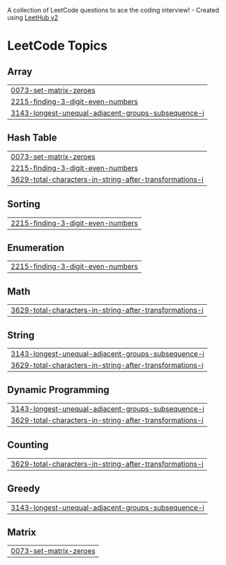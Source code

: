 A collection of LeetCode questions to ace the coding interview! - Created using [LeetHub v2](https://github.com/arunbhardwaj/LeetHub-2.0)
<!---LeetCode Topics Start-->
# LeetCode Topics
## Array
|  |
| ------- |
| [0073-set-matrix-zeroes](https://github.com/sreejithkravi/LeetCode-Journey/tree/master/0073-set-matrix-zeroes) |
| [2215-finding-3-digit-even-numbers](https://github.com/sreejithkravi/LeetCode-Journey/tree/master/2215-finding-3-digit-even-numbers) |
| [3143-longest-unequal-adjacent-groups-subsequence-i](https://github.com/sreejithkravi/LeetCode-Journey/tree/master/3143-longest-unequal-adjacent-groups-subsequence-i) |
## Hash Table
|  |
| ------- |
| [0073-set-matrix-zeroes](https://github.com/sreejithkravi/LeetCode-Journey/tree/master/0073-set-matrix-zeroes) |
| [2215-finding-3-digit-even-numbers](https://github.com/sreejithkravi/LeetCode-Journey/tree/master/2215-finding-3-digit-even-numbers) |
| [3629-total-characters-in-string-after-transformations-i](https://github.com/sreejithkravi/LeetCode-Journey/tree/master/3629-total-characters-in-string-after-transformations-i) |
## Sorting
|  |
| ------- |
| [2215-finding-3-digit-even-numbers](https://github.com/sreejithkravi/LeetCode-Journey/tree/master/2215-finding-3-digit-even-numbers) |
## Enumeration
|  |
| ------- |
| [2215-finding-3-digit-even-numbers](https://github.com/sreejithkravi/LeetCode-Journey/tree/master/2215-finding-3-digit-even-numbers) |
## Math
|  |
| ------- |
| [3629-total-characters-in-string-after-transformations-i](https://github.com/sreejithkravi/LeetCode-Journey/tree/master/3629-total-characters-in-string-after-transformations-i) |
## String
|  |
| ------- |
| [3143-longest-unequal-adjacent-groups-subsequence-i](https://github.com/sreejithkravi/LeetCode-Journey/tree/master/3143-longest-unequal-adjacent-groups-subsequence-i) |
| [3629-total-characters-in-string-after-transformations-i](https://github.com/sreejithkravi/LeetCode-Journey/tree/master/3629-total-characters-in-string-after-transformations-i) |
## Dynamic Programming
|  |
| ------- |
| [3143-longest-unequal-adjacent-groups-subsequence-i](https://github.com/sreejithkravi/LeetCode-Journey/tree/master/3143-longest-unequal-adjacent-groups-subsequence-i) |
| [3629-total-characters-in-string-after-transformations-i](https://github.com/sreejithkravi/LeetCode-Journey/tree/master/3629-total-characters-in-string-after-transformations-i) |
## Counting
|  |
| ------- |
| [3629-total-characters-in-string-after-transformations-i](https://github.com/sreejithkravi/LeetCode-Journey/tree/master/3629-total-characters-in-string-after-transformations-i) |
## Greedy
|  |
| ------- |
| [3143-longest-unequal-adjacent-groups-subsequence-i](https://github.com/sreejithkravi/LeetCode-Journey/tree/master/3143-longest-unequal-adjacent-groups-subsequence-i) |
## Matrix
|  |
| ------- |
| [0073-set-matrix-zeroes](https://github.com/sreejithkravi/LeetCode-Journey/tree/master/0073-set-matrix-zeroes) |
<!---LeetCode Topics End-->